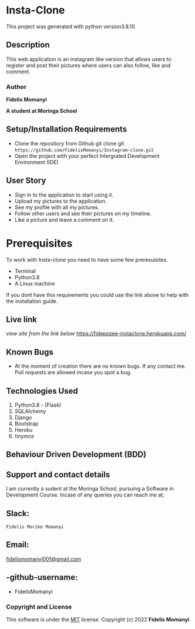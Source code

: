 # Insta-Clone
This project was generated with python version3.8.10

## Description
 
This web application is an instagram like version that allows users to register and post their pictures where users can also follow, like and comment. 

### Author

**Fidelis Momanyi**

**A student at Moringa School**

## Setup/Installation Requirements

* Clone the repository from Github
git clone git ```https://github.com/FidelisMomanyi/Instagram-clone.git```
* Open the project with your perfect Intergrated Development Environment (IDE)

## User Story

- Sign in to the application to start using it.
- Upload my pictures to the application.
- See my profile with all my pictures.
- Follow other users and see their pictures on my timeline.
- Like a picture and leave a comment on it.

# Prerequisites

To work with Insta-clone you need to have some few preresuisites.
- Terminal
- Python3.8
- A Linux machine

If you dont have this requirements you could use the link above to help with the installation guide.

## Live link

*view site from the link below* 
https://fidepozee-instaclone.herokuapp.com/

## Known Bugs

* At the moment of creation there are no known bugs. If any contact me. Pull requests are allowed incase you spot a bug.

## Technologies Used

1. Python3.8 - (Flask)
2. SQLAlchemy
3. Django
4. Bootstrap
5. Heroku
6. tinymce

## Behaviour Driven Development (BDD)
## Support and contact details
I am currently a sudent at the Moringa School, pursuing a Software in Development Course.
Incase of any queries you can reach me at;
## Slack: 
```
Fidelis Morike Momanyi
```
## Email:

[fidelismomanyi001@gmail.com]()

## -github-username:

* FidelisMomanyi

### Copyright and License

This software is under the [MIT](License) license. Copyright (c) 2022 **Fidelis Momanyi**
